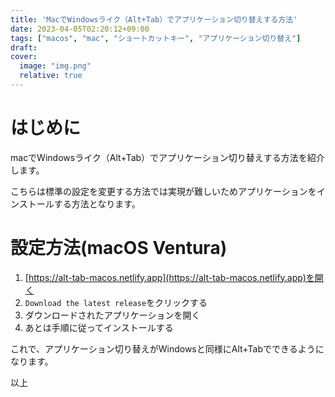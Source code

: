 ```yaml
---
title: 'MacでWindowsライク（Alt+Tab）でアプリケーション切り替えする方法'
date: 2023-04-05T02:20:12+09:00
tags: ["macos", "mac", "ショートカットキー", "アプリケーション切り替え"]
draft:
cover:
  image: "img.png"
  relative: true
---
```


# はじめに

macでWindowsライク（Alt+Tab）でアプリケーション切り替えする方法を紹介します。

こちらは標準の設定を変更する方法では実現が難しいためアプリケーションをインストールする方法となります。

# 設定方法(macOS Ventura)

1. [https://alt-tab-macos.netlify.app](https://alt-tab-macos.netlify.app)を開く
2. `Download the latest release`をクリックする
3. ダウンロードされたアプリケーションを開く
4. あとは手順に従ってインストールする

これで、アプリケーション切り替えがWindowsと同様にAlt+Tabでできるようになります。

以上
